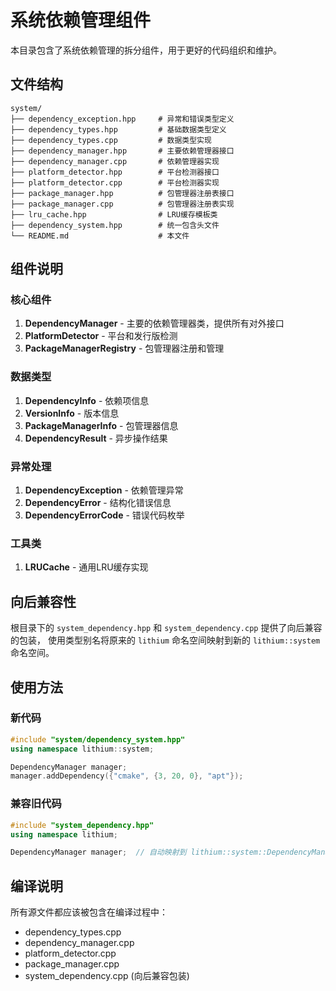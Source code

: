 # 系统依赖管理组件

本目录包含了系统依赖管理的拆分组件，用于更好的代码组织和维护。

## 文件结构

```
system/
├── dependency_exception.hpp     # 异常和错误类型定义
├── dependency_types.hpp         # 基础数据类型定义
├── dependency_types.cpp         # 数据类型实现
├── dependency_manager.hpp       # 主要依赖管理器接口
├── dependency_manager.cpp       # 依赖管理器实现
├── platform_detector.hpp        # 平台检测器接口
├── platform_detector.cpp        # 平台检测器实现
├── package_manager.hpp          # 包管理器注册表接口
├── package_manager.cpp          # 包管理器注册表实现
├── lru_cache.hpp                # LRU缓存模板类
├── dependency_system.hpp        # 统一包含头文件
└── README.md                    # 本文件
```

## 组件说明

### 核心组件

1. **DependencyManager** - 主要的依赖管理器类，提供所有对外接口
2. **PlatformDetector** - 平台和发行版检测
3. **PackageManagerRegistry** - 包管理器注册和管理

### 数据类型

1. **DependencyInfo** - 依赖项信息
2. **VersionInfo** - 版本信息
3. **PackageManagerInfo** - 包管理器信息
4. **DependencyResult** - 异步操作结果

### 异常处理

1. **DependencyException** - 依赖管理异常
2. **DependencyError** - 结构化错误信息
3. **DependencyErrorCode** - 错误代码枚举

### 工具类

1. **LRUCache** - 通用LRU缓存实现

## 向后兼容性

根目录下的 `system_dependency.hpp` 和 `system_dependency.cpp` 提供了向后兼容的包装，
使用类型别名将原来的 `lithium` 命名空间映射到新的 `lithium::system` 命名空间。

## 使用方法

### 新代码
```cpp
#include "system/dependency_system.hpp"
using namespace lithium::system;

DependencyManager manager;
manager.addDependency({"cmake", {3, 20, 0}, "apt"});
```

### 兼容旧代码
```cpp
#include "system_dependency.hpp"
using namespace lithium;

DependencyManager manager;  // 自动映射到 lithium::system::DependencyManager
```

## 编译说明

所有源文件都应该被包含在编译过程中：
- dependency_types.cpp
- dependency_manager.cpp  
- platform_detector.cpp
- package_manager.cpp
- system_dependency.cpp (向后兼容包装)
